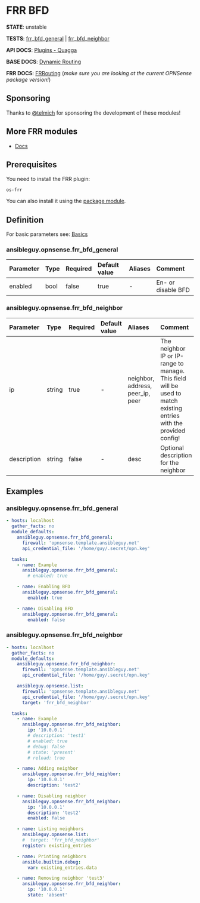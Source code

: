 # FRR BFD

**STATE**: unstable

**TESTS**: [frr_bfd_general](https://github.com/ansibleguy/collection_opnsense/blob/stable/tests/frr_bfd_general.yml) | [frr_bfd_neighbor](https://github.com/ansibleguy/collection_opnsense/blob/stable/tests/frr_bfd_neighbor.yml)

**API DOCS**: [Plugins - Quagga](https://docs.opnsense.org/development/api/plugins/quagga.html)

**BASE DOCS**: [Dynamic Routing](https://docs.opnsense.org/manual/dynamic_routing.html)

**FRR DOCS**: [FRRouting](https://docs.frrouting.org/) (_make sure you are looking at the current OPNSense package version!_)

## Sponsoring

Thanks to [@telmich](https://github.com/telmich) for sponsoring the development of these modules!

## More FRR modules

* [Docs](https://github.com/ansibleguy/collection_opnsense/blob/stable/docs/use_frr.md)

## Prerequisites

You need to install the FRR plugin:
```
os-frr
```

You can also install it using the [package module](https://github.com/ansibleguy/collection_opnsense/blob/stable/docs/use_package.md).

## Definition

For basic parameters see: [Basics](https://github.com/ansibleguy/collection_opnsense/blob/stable/docs/use_basic.md#definition)

### ansibleguy.opnsense.frr_bfd_general

| Parameter   | Type   | Required | Default value | Aliases | Comment                               |
|:------------|:-------|:---------|:--------------|:--------|:--------------------------------------|
| enabled     | bool   | false     | true          | -       | En- or disable BFD                    |


### ansibleguy.opnsense.frr_bfd_neighbor

| Parameter    | Type            | Required | Default value         | Aliases                          | Comment                                                                                                            |
|:-------------|:----------------|:---------|:----------------------|:---------------------------------|:-------------------------------------------------------------------------------------------------------------------|
| ip           | string          | true     | -                     | neighbor, address, peer_ip, peer | The neighbor IP or IP-range to manage. This field will be used to match existing entries with the provided config! |
| description  | string          | false    | -                     | desc                             | Optional description for the neighbor                                                                              |                                                                                                                                                  |


## Examples

### ansibleguy.opnsense.frr_bfd_general

```yaml
- hosts: localhost
  gather_facts: no
  module_defaults:
    ansibleguy.opnsense.frr_bfd_general:
      firewall: 'opnsense.template.ansibleguy.net'
      api_credential_file: '/home/guy/.secret/opn.key'

  tasks:
    - name: Example
      ansibleguy.opnsense.frr_bfd_general:
        # enabled: true

    - name: Enabling BFD
      ansibleguy.opnsense.frr_bfd_general:
        enabled: true

    - name: Disabling BFD
      ansibleguy.opnsense.frr_bfd_general:
        enabled: false
```

### ansibleguy.opnsense.frr_bfd_neighbor

```yaml
- hosts: localhost
  gather_facts: no
  module_defaults:
    ansibleguy.opnsense.frr_bfd_neighbor:
      firewall: 'opnsense.template.ansibleguy.net'
      api_credential_file: '/home/guy/.secret/opn.key'

    ansibleguy.opnsense.list:
      firewall: 'opnsense.template.ansibleguy.net'
      api_credential_file: '/home/guy/.secret/opn.key'
      target: 'frr_bfd_neighbor'

  tasks:
    - name: Example
      ansibleguy.opnsense.frr_bfd_neighbor:
        ip: '10.0.0.1'
        # description: 'test1'
        # enabled: true
        # debug: false
        # state: 'present'
        # reload: true

    - name: Adding neighbor
      ansibleguy.opnsense.frr_bfd_neighbor:
        ip: '10.0.0.1'
        description: 'test2'

    - name: Disabling neighbor
      ansibleguy.opnsense.frr_bfd_neighbor:
        ip: '10.0.0.1'
        description: 'test2'
        enabled: false

    - name: Listing neighbors
      ansibleguy.opnsense.list:
      #  target: 'frr_bfd_neighbor'
      register: existing_entries

    - name: Printing neighbors
      ansible.builtin.debug:
        var: existing_entries.data

    - name: Removing neighbor 'test3'
      ansibleguy.opnsense.frr_bfd_neighbor:
        ip: '10.0.0.1'
        state: 'absent'
```
